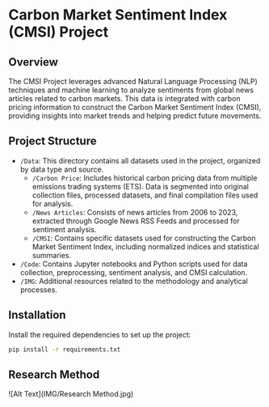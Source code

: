 # Carbon Market Sentiment Index (CMSI) Project

## Overview
The CMSI Project leverages advanced Natural Language Processing (NLP) techniques and machine learning to analyze sentiments from global news articles related to carbon markets. This data is integrated with carbon pricing information to construct the Carbon Market Sentiment Index (CMSI), providing insights into market trends and helping predict future movements.

## Project Structure
- `/Data`: This directory contains all datasets used in the project, organized by data type and source.
  - `/Carbon Price`: Includes historical carbon pricing data from multiple emissions trading systems (ETS). Data is segmented into original collection files, processed datasets, and final compilation files used for analysis.
  - `/News Articles`: Consists of news articles from 2006 to 2023, extracted through Google News RSS Feeds and processed for sentiment analysis.
  - `/CMSI`: Contains specific datasets used for constructing the Carbon Market Sentiment Index, including normalized indices and statistical summaries.
- `/Code`: Contains Jupyter notebooks and Python scripts used for data collection, preprocessing, sentiment analysis, and CMSI calculation.
- `/IMG`: Additional resources related to the methodology and analytical processes.

## Installation
Install the required dependencies to set up the project:
```bash
pip install -r requirements.txt
```

## Research Method
![Alt Text](IMG/Research Method.jpg)

